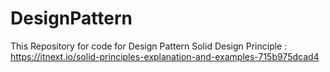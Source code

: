 # DesignPattern
This Repository for code for Design Pattern
Solid Design Principle :
https://itnext.io/solid-principles-explanation-and-examples-715b975dcad4

